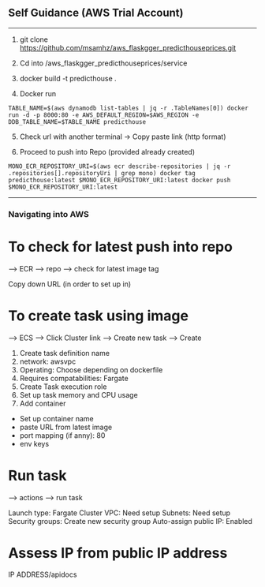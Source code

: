 ## Self Guidance (AWS Trial Account)
---
1) git clone https://github.com/msamhz/aws_flaskgger_predicthouseprices.git

2) Cd into /aws_flaskgger_predicthouseprices/service

3) docker build -t predicthouse .

4) Docker run 

``TABLE_NAME=$(aws dynamodb list-tables | jq -r .TableNames[0])
docker run -d -p 8000:80 -e AWS_DEFAULT_REGION=$AWS_REGION -e DDB_TABLE_NAME=$TABLE_NAME predicthouse``

5) Check url with another terminal 
-> Copy paste link (http format) 

6) Proceed to push into Repo (provided already created)

``MONO_ECR_REPOSITORY_URI=$(aws ecr describe-repositories | jq -r .repositories[].repositoryUri | grep mono)
docker tag predicthouse:latest $MONO_ECR_REPOSITORY_URI:latest
docker push $MONO_ECR_REPOSITORY_URI:latest``


---

### Navigating into AWS ### 

# To check for latest push into repo 
--> ECR --> repo --> check for latest image tag

Copy down URL (in order to set up in)

# To create task using image 
--> ECS --> Click Cluster link --> Create new task --> Create

1) Create task definition name 
2) network: awsvpc
3) Operating: Choose depending on dockerfile 
4) Requires compatabilities: Fargate 
5) Create Task execution role 
6) Set up task memory and CPU usage 
7) Add container 
  - Set up container name 
  - paste URL from latest image 
  - port mapping (if anny): 80 
  - env keys 
  
  #   Run task 
  --> actions --> run task 
  
  Launch type: Fargate 
  Cluster VPC: Need setup 
  Subnets: Need setup 
  Security groups: Create new security group
  Auto-assign public IP: Enabled 
  

# Assess IP from public IP address 
IP ADDRESS/apidocs
